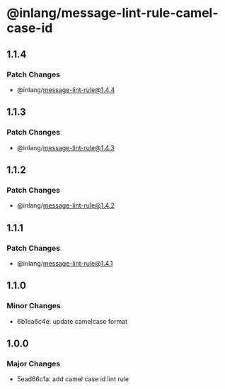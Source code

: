 # @inlang/message-lint-rule-camel-case-id

## 1.1.4

### Patch Changes

- @inlang/message-lint-rule@1.4.4

## 1.1.3

### Patch Changes

- @inlang/message-lint-rule@1.4.3

## 1.1.2

### Patch Changes

- @inlang/message-lint-rule@1.4.2

## 1.1.1

### Patch Changes

- @inlang/message-lint-rule@1.4.1

## 1.1.0

### Minor Changes

- 6b1ea6c4e: update camelcase format

## 1.0.0

### Major Changes

- 5ead66c1a: add camel case id lint rule

